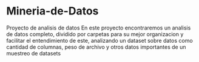 # Mineria-de-Datos
Proyecto de analisis de datos
En este proyecto encontraremos un analisis de datos completo, dividido por carpetas para su mejor organizacion y facilitar el entendimiento de este, analizando un dataset sobre datos como cantidad de columnas, peso de archivo y otros datos importantes de un muestreo de datasets
